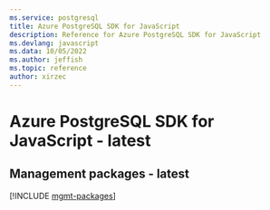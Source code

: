 ```yaml
---
ms.service: postgresql
title: Azure PostgreSQL SDK for JavaScript
description: Reference for Azure PostgreSQL SDK for JavaScript
ms.devlang: javascript
ms.data: 10/05/2022
ms.author: jeffish
ms.topic: reference
author: xirzec
---
```

# Azure PostgreSQL SDK for JavaScript - latest

## Management packages - latest
[!INCLUDE [mgmt-packages](postgresql-mgmt-index.md)]